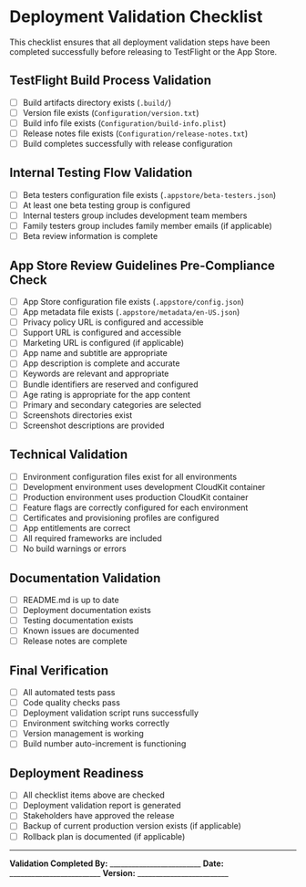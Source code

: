 # Deployment Validation Checklist

This checklist ensures that all deployment validation steps have been completed successfully before releasing to TestFlight or the App Store.

## TestFlight Build Process Validation

- [ ] Build artifacts directory exists (`.build/`)
- [ ] Version file exists (`Configuration/version.txt`)
- [ ] Build info file exists (`Configuration/build-info.plist`)
- [ ] Release notes file exists (`Configuration/release-notes.txt`)
- [ ] Build completes successfully with release configuration

## Internal Testing Flow Validation

- [ ] Beta testers configuration file exists (`.appstore/beta-testers.json`)
- [ ] At least one beta testing group is configured
- [ ] Internal testers group includes development team members
- [ ] Family testers group includes family member emails (if applicable)
- [ ] Beta review information is complete

## App Store Review Guidelines Pre-Compliance Check

- [ ] App Store configuration file exists (`.appstore/config.json`)
- [ ] App metadata file exists (`.appstore/metadata/en-US.json`)
- [ ] Privacy policy URL is configured and accessible
- [ ] Support URL is configured and accessible
- [ ] Marketing URL is configured (if applicable)
- [ ] App name and subtitle are appropriate
- [ ] App description is complete and accurate
- [ ] Keywords are relevant and appropriate
- [ ] Bundle identifiers are reserved and configured
- [ ] Age rating is appropriate for the app content
- [ ] Primary and secondary categories are selected
- [ ] Screenshots directories exist
- [ ] Screenshot descriptions are provided

## Technical Validation

- [ ] Environment configuration files exist for all environments
- [ ] Development environment uses development CloudKit container
- [ ] Production environment uses production CloudKit container
- [ ] Feature flags are correctly configured for each environment
- [ ] Certificates and provisioning profiles are configured
- [ ] App entitlements are correct
- [ ] All required frameworks are included
- [ ] No build warnings or errors

## Documentation Validation

- [ ] README.md is up to date
- [ ] Deployment documentation exists
- [ ] Testing documentation exists
- [ ] Known issues are documented
- [ ] Release notes are complete

## Final Verification

- [ ] All automated tests pass
- [ ] Code quality checks pass
- [ ] Deployment validation script runs successfully
- [ ] Environment switching works correctly
- [ ] Version management is working
- [ ] Build number auto-increment is functioning

## Deployment Readiness

- [ ] All checklist items above are checked
- [ ] Deployment validation report is generated
- [ ] Stakeholders have approved the release
- [ ] Backup of current production version exists (if applicable)
- [ ] Rollback plan is documented (if applicable)

---

**Validation Completed By:** _________________________
**Date:** _________________________
**Version:** _________________________